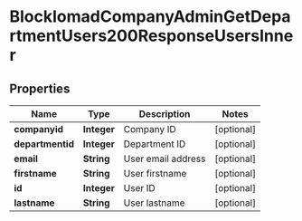 

# BlockIomadCompanyAdminGetDepartmentUsers200ResponseUsersInner


## Properties

| Name | Type | Description | Notes |
|------------ | ------------- | ------------- | -------------|
|**companyid** | **Integer** | Company ID |  [optional] |
|**departmentid** | **Integer** | Department ID |  [optional] |
|**email** | **String** | User email address |  [optional] |
|**firstname** | **String** | User firstname |  [optional] |
|**id** | **Integer** | User ID |  [optional] |
|**lastname** | **String** | User lastname |  [optional] |



